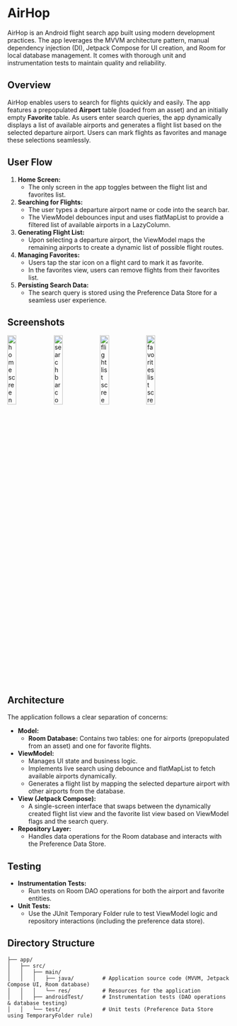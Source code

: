 # AirHop

AirHop is an Android flight search app built using modern development practices. The app leverages the MVVM architecture pattern, manual dependency injection (DI), Jetpack Compose for UI creation, and Room for local database management. It comes with thorough unit and instrumentation tests to maintain quality and reliability.

## Overview

AirHop enables users to search for flights quickly and easily. The app features a prepopulated **Airport** table (loaded from an asset) and an initially empty **Favorite** table. As users enter search queries, the app dynamically displays a list of available airports and generates a flight list based on the selected departure airport. Users can mark flights as favorites and manage these selections seamlessly.

## User Flow

1. **Home Screen:**  
   - The only screen in the app toggles between the flight list and favorites list.
2. **Searching for Flights:**  
   - The user types a departure airport name or code into the search bar.
   - The ViewModel debounces input and uses flatMapList to provide a filtered list of available airports in a LazyColumn.
3. **Generating Flight List:**  
   - Upon selecting a departure airport, the ViewModel maps the remaining airports to create a dynamic list of possible flight routes.
4. **Managing Favorites:**  
   - Users tap the star icon on a flight card to mark it as favorite.
   - In the favorites view, users can remove flights from their favorites list.
5. **Persisting Search Data:**  
   - The search query is stored using the Preference Data Store for a seamless user experience.

## Screenshots

<img src="https://github.com/user-attachments/assets/27ed4536-b462-47fb-b1d8-a3a008dc48a1" alt="home screen" style="width:20%; height:auto;"/>
<img src="https://github.com/user-attachments/assets/088aba37-7ee1-49d4-8f91-b34ee714ff25" alt="search bar component" style="width:20%; height:auto;"/>
<img src="https://github.com/user-attachments/assets/8f33203a-cdb1-44e7-886c-246be1faa72d" alt="flight list screen" style="width:20%; height:auto;"/>
<img src="https://github.com/user-attachments/assets/74d63076-914f-4d1f-9f52-09c6d0c4212b" alt="favorites list screen" style="width:20%; height:auto;"/>

## Architecture

The application follows a clear separation of concerns:

- **Model:**  
  - **Room Database:** Contains two tables: one for airports (prepopulated from an asset) and one for favorite flights.
- **ViewModel:**  
  - Manages UI state and business logic.
  - Implements live search using debounce and flatMapList to fetch available airports dynamically.
  - Generates a flight list by mapping the selected departure airport with other airports from the database.
- **View (Jetpack Compose):**  
  - A single-screen interface that swaps between the dynamically created flight list view and the favorite list view based on ViewModel flags and the search query.
- **Repository Layer:**  
  - Handles data operations for the Room database and interacts with the Preference Data Store.
 
## Testing

- **Instrumentation Tests:**  
  - Run tests on Room DAO operations for both the airport and favorite entities.
- **Unit Tests:**  
  - Use the JUnit Temporary Folder rule to test ViewModel logic and repository interactions (including the preference data store).

 ## Directory Structure
 ```AirHop/
├── app/
│   ├── src/
│   │   ├── main/
│   │   │   ├── java/         # Application source code (MVVM, Jetpack Compose UI, Room database)
│   │   │   └── res/          # Resources for the application
│   │   ├── androidTest/      # Instrumentation tests (DAO operations & database testing)
│   │   └── test/             # Unit tests (Preference Data Store using TemporaryFolder rule)
  
